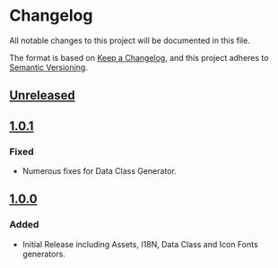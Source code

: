 # Changelog

All notable changes to this project will be documented in this file.

The format is based on [Keep a Changelog](https://keepachangelog.com/en/1.0.0/),
and this project adheres to [Semantic Versioning](https://semver.org/spec/v2.0.0.html).

## [Unreleased]

## [1.0.1]

### Fixed

- Numerous fixes for Data Class Generator.

## [1.0.0]

### Added

- Initial Release including Assets, I18N, Data Class and Icon Fonts generators.

[unreleased]: https://github.com/Jlgtri/generators_lite/compare/v1.0.1...HEAD
[1.0.1]: https://github.com/Jlgtri/generators_lite/releases/tag/v1.0.1..v1.0.0
[1.0.0]: https://github.com/Jlgtri/generators_lite/releases/tag/v1.0.0
